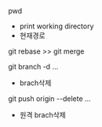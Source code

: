 ## 
pwd
- print working directory
- 현재경로


git rebase >> git merge


git branch -d ...
- brach삭제

git push origin --delete ...
- 원격 brach삭제
